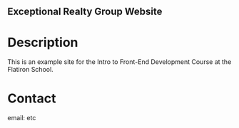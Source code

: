 Exceptional Realty Group Website
---

# Description

This is an example site for the Intro to Front-End Development Course at the Flatiron School.

# Contact

email: etc
